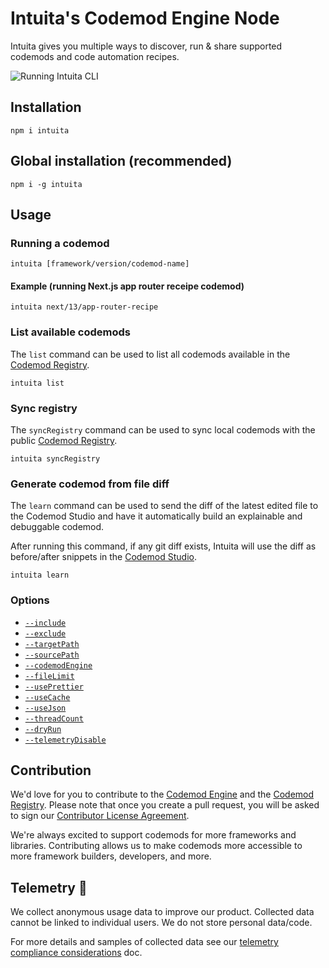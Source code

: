 # Intuita's Codemod Engine Node

Intuita gives you multiple ways to discover, run & share supported codemods and code automation recipes.

![Running Intuita CLI](https://raw.githubusercontent.com/intuita-inc/intuita-website/main/theme/assets/images/hero-video.gif)

## Installation

    npm i intuita

## Global installation (recommended)

    npm i -g intuita

## Usage

### Running a codemod

    intuita [framework/version/codemod-name]

#### Example (running Next.js app router receipe codemod)

    intuita next/13/app-router-recipe

### List available codemods

The `list` command can be used to list all codemods available in the [Codemod Registry](https://github.com/intuita-inc/codemod-registry).

    intuita list

### Sync registry

The `syncRegistry` command can be used to sync local codemods with the public [Codemod Registry](https://github.com/intuita-inc/codemod-registry).

    intuita syncRegistry

### Generate codemod from file diff

The `learn` command can be used to send the diff of the latest edited file to the Codemod Studio and have it automatically build an explainable and debuggable codemod.

After running this command, if any git diff exists, Intuita will use the diff as before/after snippets in the [Codemod Studio](https://codemod.studio).

    intuita learn

### Options

-   [`--include`](https://docs.intuita.io/docs/cli/advanced-usage#--include)
-   [`--exclude`](https://docs.intuita.io/docs/cli/advanced-usage#--exclude)
-   [`--targetPath`](https://docs.intuita.io/docs/cli/advanced-usage#--targetpath)
-   [`--sourcePath`](https://docs.intuita.io/docs/cli/advanced-usage#--sourcepath)
-   [`--codemodEngine`](https://docs.intuita.io/docs/cli/advanced-usage#--codemodengine)
-   [`--fileLimit`](https://docs.intuita.io/docs/cli/advanced-usage#--filelimit)
-   [`--usePrettier`](https://docs.intuita.io/docs/cli/advanced-usage#--useprettier)
-   [`--useCache`](https://docs.intuita.io/docs/cli/advanced-usage#--usecache)
-   [`--useJson`](https://docs.intuita.io/docs/cli/advanced-usage#--usejson)
-   [`--threadCount`](https://docs.intuita.io/docs/cli/advanced-usage#--threadcount)
-   [`--dryRun`](https://docs.intuita.io/docs/cli/advanced-usage#--dryrun)
-   [`--telemetryDisable`](https://docs.intuita.io/docs/cli/advanced-usage#--telemetrydisable)

## Contribution

We'd love for you to contribute to the [Codemod Engine](https://github.com/intuita-inc/codemod-engine-node) and the [Codemod Registry](https://github.com/intuita-inc/codemod-registry). Please note that once you create a pull request, you will be asked to sign our [Contributor License Agreement](https://cla-assistant.io/intuita-inc/codemod-registry).

We're always excited to support codemods for more frameworks and libraries. Contributing allows us to make codemods more accessible to more framework builders, developers, and more.

## Telemetry 🔭

We collect anonymous usage data to improve our product. Collected data cannot be linked to individual users. We do not store personal data/code.

For more details and samples of collected data see our [telemetry compliance considerations](https://docs.intuita.io/docs/about-intuita/legal/telemetry-compliance) doc.
